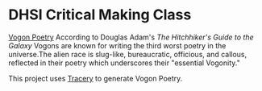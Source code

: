 # DHSI Critical Making Class

[Vogon Poetry](Vogon-poetry/index.html)
According to Douglas Adam's _The Hitchhiker's Guide to the Galaxy_ Vogons are known for writing the third worst poetry in the universe.The alien race is slug-like, bureaucratic, officious, and callous, reflected in their poetry which underscores their "essential Vogonity." 

This project uses [Tracery](https://www.tracery.io/) to generate Vogon Poetry. 